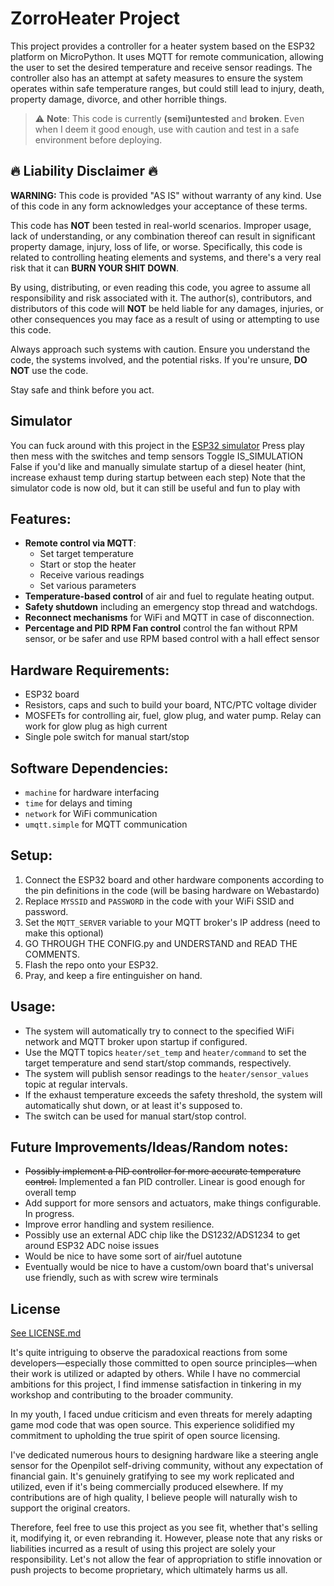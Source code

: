 # ZorroHeater Project

This project provides a controller for a heater system based on the ESP32 platform on MicroPython. It uses MQTT for remote communication, allowing the user to set the desired temperature and receive sensor readings. The controller also has an attempt at safety measures to ensure the system operates within safe temperature ranges, but could still lead to injury, death, property damage, divorce, and other horrible things.

> :warning: **Note**: This code is currently **(semi)untested** and **broken**. Even when I deem it good enough, use with caution and test in a safe environment before deploying.

## :fire: Liability Disclaimer :fire:

**WARNING:** This code is provided "AS IS" without warranty of any kind. Use of this code in any form acknowledges your acceptance of these terms.

This code has **NOT** been tested in real-world scenarios. Improper usage, lack of understanding, or any combination thereof can result in significant property damage, injury, loss of life, or worse. Specifically, this code is related to controlling heating elements and systems, and there's a very real risk that it can **BURN YOUR SHIT DOWN**.

By using, distributing, or even reading this code, you agree to assume all responsibility and risk associated with it. The author(s), contributors, and distributors of this code will **NOT** be held liable for any damages, injuries, or other consequences you may face as a result of using or attempting to use this code.

Always approach such systems with caution. Ensure you understand the code, the systems involved, and the potential risks. If you're unsure, **DO NOT** use the code.

Stay safe and think before you act.

## Simulator
You can fuck around with this project in the [ESP32 simulator](https://wokwi.com/projects/379601065746814977)
Press play then mess with the switches and temp sensors
Toggle IS_SIMULATION False if you'd like and manually simulate startup of a diesel heater (hint, increase exhaust temp during startup between each step)
Note that the simulator code is now old, but it can still be useful and fun to play with

## Features:

- **Remote control via MQTT**:
  - Set target temperature
  - Start or stop the heater
  - Receive various readings
  - Set various parameters
- **Temperature-based control** of air and fuel to regulate heating output.
- **Safety shutdown** including an emergency stop thread and watchdogs.
- **Reconnect mechanisms** for WiFi and MQTT in case of disconnection.
- **Percentage and PID RPM Fan control** control the fan without RPM sensor, or be safer and use RPM based control with a hall effect sensor

## Hardware Requirements:

- ESP32 board
- Resistors, caps and such to build your board, NTC/PTC voltage divider
- MOSFETs for controlling air, fuel, glow plug, and water pump. Relay can work for glow plug as high current
- Single pole switch for manual start/stop

## Software Dependencies:

- `machine` for hardware interfacing
- `time` for delays and timing
- `network` for WiFi communication
- `umqtt.simple` for MQTT communication

## Setup:

1. Connect the ESP32 board and other hardware components according to the pin definitions in the code (will be basing hardware on Webastardo)
2. Replace `MYSSID` and `PASSWORD` in the code with your WiFi SSID and password.
3. Set the `MQTT_SERVER` variable to your MQTT broker's IP address (need to make this optional)
4. GO THROUGH THE CONFIG.py and UNDERSTAND and READ THE COMMENTS.
5. Flash the repo onto your ESP32.
6. Pray, and keep a fire entinguisher on hand.

## Usage:

- The system will automatically try to connect to the specified WiFi network and MQTT broker upon startup if configured.
- Use the MQTT topics `heater/set_temp` and `heater/command` to set the target temperature and send start/stop commands, respectively.
- The system will publish sensor readings to the `heater/sensor_values` topic at regular intervals.
- If the exhaust temperature exceeds the safety threshold, the system will automatically shut down, or at least it's supposed to.
- The switch can be used for manual start/stop control.

## Future Improvements/Ideas/Random notes:

- ~~Possibly implement a PID controller for more accurate temperature control.~~ Implemented a fan PID controller. Linear is good enough for overall temp
- Add support for more sensors and actuators, make things configurable. In progress.
- Improve error handling and system resilience.
- Possibly use an external ADC chip like the DS1232/ADS1234 to get around ESP32 ADC noise issues
- Would be nice to have some sort of air/fuel autotune
- Eventually would be nice to have a custom/own board that's universal use friendly, such as with screw wire terminals

## License
[See LICENSE.md](./LICENSE.md)

It's quite intriguing to observe the paradoxical reactions from some developers—especially those committed to open source principles—when their work is utilized or adapted by others. While I have no commercial ambitions for this project, I find immense satisfaction in tinkering in my workshop and contributing to the broader community.

In my youth, I faced undue criticism and even threats for merely adapting game mod code that was open source. This experience solidified my commitment to upholding the true spirit of open source licensing.

I've dedicated numerous hours to designing hardware like a steering angle sensor for the Openpilot self-driving community, without any expectation of financial gain. It's genuinely gratifying to see my work replicated and utilized, even if it's being commercially produced elsewhere. If my contributions are of high quality, I believe people will naturally wish to support the original creators.

Therefore, feel free to use this project as you see fit, whether that's selling it, modifying it, or even rebranding it. However, please note that any risks or liabilities incurred as a result of using this project are solely your responsibility. Let's not allow the fear of appropriation to stifle innovation or push projects to become proprietary, which ultimately harms us all.
